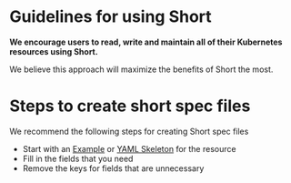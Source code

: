 # Guidelines for using Short

**We encourage users to read, write and maintain all of their Kubernetes resources using Short.**

We believe this approach will maximize the benefits of Short the most. 

# Steps to create short spec files
We recommend the following steps for creating Short spec files

- Start with an [Example](../resources/index.md#resources) or [YAML Skeleton](../resources/index.md#resources) for the resource 
- Fill in the fields that you need
- Remove the keys for fields that are unnecessary
